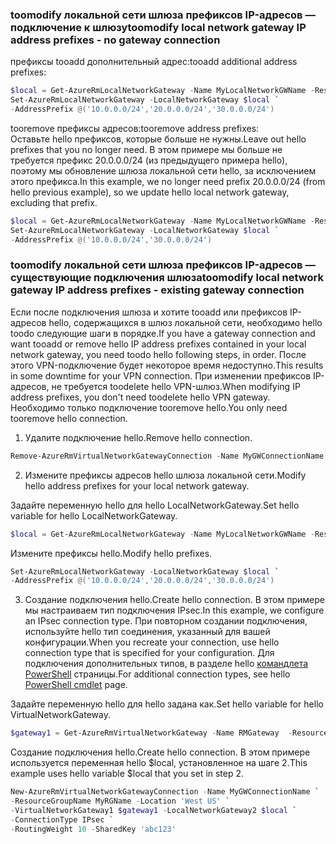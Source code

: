 ### <span data-ttu-id="a5fed-101"><a name="noconnection"></a>toomodify локальной сети шлюза префиксов IP-адресов — подключение к шлюзу</span><span class="sxs-lookup"><span data-stu-id="a5fed-101"><a name="noconnection"></a>toomodify local network gateway IP address prefixes - no gateway connection</span></span>

<span data-ttu-id="a5fed-102">префиксы tooadd дополнительный адрес:</span><span class="sxs-lookup"><span data-stu-id="a5fed-102">tooadd additional address prefixes:</span></span>

```powershell
$local = Get-AzureRmLocalNetworkGateway -Name MyLocalNetworkGWName -ResourceGroupName MyRGName `
Set-AzureRmLocalNetworkGateway -LocalNetworkGateway $local `
-AddressPrefix @('10.0.0.0/24','20.0.0.0/24','30.0.0.0/24')
```

<span data-ttu-id="a5fed-103">tooremove префиксы адресов:</span><span class="sxs-lookup"><span data-stu-id="a5fed-103">tooremove address prefixes:</span></span><br>
<span data-ttu-id="a5fed-104">Оставьте hello префиксов, которые больше не нужны.</span><span class="sxs-lookup"><span data-stu-id="a5fed-104">Leave out hello prefixes that you no longer need.</span></span> <span data-ttu-id="a5fed-105">В этом примере мы больше не требуется префикс 20.0.0.0/24 (из предыдущего примера hello), поэтому мы обновление шлюза локальной сети hello, за исключением этого префикса.</span><span class="sxs-lookup"><span data-stu-id="a5fed-105">In this example, we no longer need prefix 20.0.0.0/24 (from hello previous example), so we update hello local network gateway, excluding that prefix.</span></span>

```powershell
$local = Get-AzureRmLocalNetworkGateway -Name MyLocalNetworkGWName -ResourceGroupName MyRGName `
Set-AzureRmLocalNetworkGateway -LocalNetworkGateway $local `
-AddressPrefix @('10.0.0.0/24','30.0.0.0/24')
```

### <span data-ttu-id="a5fed-106"><a name="withconnection"></a>toomodify локальной сети шлюза префиксов IP-адресов — существующие подключения шлюза</span><span class="sxs-lookup"><span data-stu-id="a5fed-106"><a name="withconnection"></a>toomodify local network gateway IP address prefixes - existing gateway connection</span></span>

<span data-ttu-id="a5fed-107">Если после подключения шлюза и хотите tooadd или префиксов IP-адресов hello, содержащихся в шлюз локальной сети, необходимо hello toodo следующие шаги в порядке.</span><span class="sxs-lookup"><span data-stu-id="a5fed-107">If you have a gateway connection and want tooadd or remove hello IP address prefixes contained in your local network gateway, you need toodo hello following steps, in order.</span></span> <span data-ttu-id="a5fed-108">После этого VPN-подключение будет некоторое время недоступно.</span><span class="sxs-lookup"><span data-stu-id="a5fed-108">This results in some downtime for your VPN connection.</span></span> <span data-ttu-id="a5fed-109">При изменении префиксов IP-адресов, не требуется toodelete hello VPN-шлюз.</span><span class="sxs-lookup"><span data-stu-id="a5fed-109">When modifying IP address prefixes, you don't need toodelete hello VPN gateway.</span></span> <span data-ttu-id="a5fed-110">Необходимо только подключение tooremove hello.</span><span class="sxs-lookup"><span data-stu-id="a5fed-110">You only need tooremove hello connection.</span></span>


1. <span data-ttu-id="a5fed-111">Удалите подключение hello.</span><span class="sxs-lookup"><span data-stu-id="a5fed-111">Remove hello connection.</span></span>

  ```powershell
  Remove-AzureRmVirtualNetworkGatewayConnection -Name MyGWConnectionName -ResourceGroupName MyRGName
  ```
2. <span data-ttu-id="a5fed-112">Измените префиксы адресов hello шлюза локальной сети.</span><span class="sxs-lookup"><span data-stu-id="a5fed-112">Modify hello address prefixes for your local network gateway.</span></span>
   
  <span data-ttu-id="a5fed-113">Задайте переменную hello для hello LocalNetworkGateway.</span><span class="sxs-lookup"><span data-stu-id="a5fed-113">Set hello variable for hello LocalNetworkGateway.</span></span>

  ```powershell
  $local = Get-AzureRmLocalNetworkGateway -Name MyLocalNetworkGWName -ResourceGroupName MyRGName
  ```
   
  <span data-ttu-id="a5fed-114">Измените префиксы hello.</span><span class="sxs-lookup"><span data-stu-id="a5fed-114">Modify hello prefixes.</span></span>
   
  ```powershell
  Set-AzureRmLocalNetworkGateway -LocalNetworkGateway $local `
  -AddressPrefix @('10.0.0.0/24','20.0.0.0/24','30.0.0.0/24')
  ```
3. <span data-ttu-id="a5fed-115">Создание подключения hello.</span><span class="sxs-lookup"><span data-stu-id="a5fed-115">Create hello connection.</span></span> <span data-ttu-id="a5fed-116">В этом примере мы настраиваем тип подключения IPsec.</span><span class="sxs-lookup"><span data-stu-id="a5fed-116">In this example, we configure an IPsec connection type.</span></span> <span data-ttu-id="a5fed-117">При повторном создании подключения, используйте hello тип соединения, указанный для вашей конфигурации.</span><span class="sxs-lookup"><span data-stu-id="a5fed-117">When you recreate your connection, use hello connection type that is specified for your configuration.</span></span> <span data-ttu-id="a5fed-118">Для подключения дополнительных типов, в разделе hello [командлета PowerShell](https://msdn.microsoft.com/library/mt603611.aspx) страницы.</span><span class="sxs-lookup"><span data-stu-id="a5fed-118">For additional connection types, see hello [PowerShell cmdlet](https://msdn.microsoft.com/library/mt603611.aspx) page.</span></span>
   
  <span data-ttu-id="a5fed-119">Задайте переменную hello для hello задана как.</span><span class="sxs-lookup"><span data-stu-id="a5fed-119">Set hello variable for hello VirtualNetworkGateway.</span></span>

  ```powershell
  $gateway1 = Get-AzureRmVirtualNetworkGateway -Name RMGateway  -ResourceGroupName MyRGName
  ```
   
  <span data-ttu-id="a5fed-120">Создание подключения hello.</span><span class="sxs-lookup"><span data-stu-id="a5fed-120">Create hello connection.</span></span> <span data-ttu-id="a5fed-121">В этом примере используется переменная hello $local, установленное на шаге 2.</span><span class="sxs-lookup"><span data-stu-id="a5fed-121">This example uses hello variable $local that you set in step 2.</span></span>

  ```powershell
  New-AzureRmVirtualNetworkGatewayConnection -Name MyGWConnectionName `
  -ResourceGroupName MyRGName -Location 'West US' `
  -VirtualNetworkGateway1 $gateway1 -LocalNetworkGateway2 $local `
  -ConnectionType IPsec `
  -RoutingWeight 10 -SharedKey 'abc123'
  ```